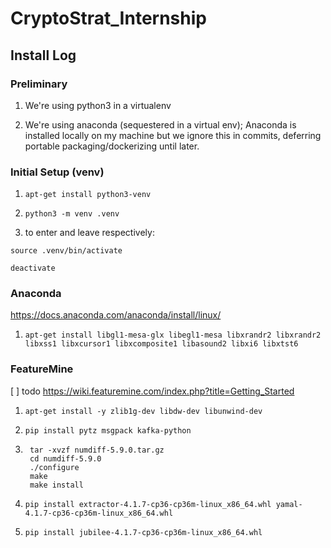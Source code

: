 # CryptoStrat_Internship

## Install Log

### Preliminary

1. We're using python3 in a virtualenv

2. We're using anaconda (sequestered in a virtual env); Anaconda is installed
locally on my machine but we ignore this in commits, deferring portable
packaging/dockerizing until later.

### Initial Setup (venv)

1. `apt-get install python3-venv`

2. `python3 -m venv .venv`

3. to enter and leave respectively:

`source .venv/bin/activate`

`deactivate`

### Anaconda
https://docs.anaconda.com/anaconda/install/linux/

1. `apt-get install libgl1-mesa-glx libegl1-mesa libxrandr2 libxrandr2 libxss1
libxcursor1 libxcomposite1 libasound2 libxi6 libxtst6`

### FeatureMine
[ ] todo
https://wiki.featuremine.com/index.php?title=Getting_Started

1. `apt-get install -y zlib1g-dev libdw-dev libunwind-dev`

2. `pip install pytz msgpack kafka-python`

3. ```curl http://mirror.cedia.org.ec/nongnu/numdiff/numdiff-5.9.0.tar.gz -o numdiff-5.9.0.tar.gz
    tar -xvzf numdiff-5.9.0.tar.gz
    cd numdiff-5.9.0
    ./configure
    make
    make install
    ```

4. `pip install extractor-4.1.7-cp36-cp36m-linux_x86_64.whl yamal-4.1.7-cp36-cp36m-linux_x86_64.whl`

5. `pip install jubilee-4.1.7-cp36-cp36m-linux_x86_64.whl`

